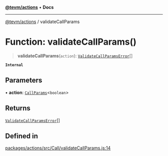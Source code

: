 [**@tevm/actions**](../README.md) • **Docs**

***

[@tevm/actions](../globals.md) / validateCallParams

# Function: validateCallParams()

> **validateCallParams**(`action`): [`ValidateCallParamsError`](../type-aliases/ValidateCallParamsError.md)[]

**`Internal`**

## Parameters

• **action**: [`CallParams`](../type-aliases/CallParams.md)\<`boolean`\>

## Returns

[`ValidateCallParamsError`](../type-aliases/ValidateCallParamsError.md)[]

## Defined in

[packages/actions/src/Call/validateCallParams.js:14](https://github.com/evmts/tevm-monorepo/blob/main/packages/actions/src/Call/validateCallParams.js#L14)
